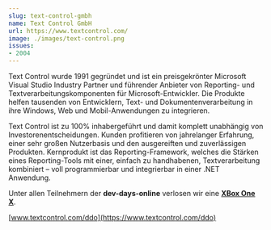 ```yaml
---
slug: text-control-gmbh
name: Text Control GmbH
url: https://www.textcontrol.com/
image: ./images/text-control.png
issues:
- 2004
---
```

Text Control wurde 1991 gegründet und ist ein preisgekrönter Microsoft Visual Studio Industry Partner und führender Anbieter von Reporting- und Textverarbeitungskomponenten für Microsoft-Entwickler. Die Produkte helfen tausenden von Entwicklern, Text- und Dokumentenverarbeitung in ihre Windows, Web und Mobil-Anwendungen zu integrieren.

Text Control ist zu 100% inhabergeführt und damit komplett unabhängig von Investorenentscheidungen. Kunden profitieren von jahrelanger Erfahrung, einer sehr großen Nutzerbasis und den ausgereiften und zuverlässigen Produkten. Kernprodukt ist das Reporting-Framework, welches die Stärken eines Reporting-Tools mit einer, einfach zu handhabenen, Textverarbeitung kombiniert – voll programmierbar und integrierbar in einer .NET Anwendung.

Unter allen Teilnehmern der **dev-days-online** verlosen wir eine **[XBox One X](https://www.textcontrol.com/ddo)**.

[www.textcontrol.com/ddo](https://www.textcontrol.com/ddo)
